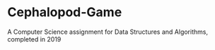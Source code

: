 # Cephalopod-Game
A Computer Science assignment for Data Structures and Algorithms, completed in 2019
